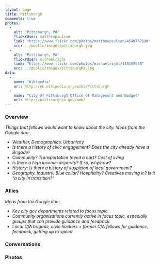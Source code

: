 ```yaml
---
layout: page
title: Pittsburgh
comments: true
photos:
  -
    alt: "Pittsburgh, PA"
    flickrUser: matthewpaulson
    link: "https://www.flickr.com/photos/matthewpaulson/4548757180"
    src: ../public/images/pittsburgh.jpg
  -
    alt: "Pittsburgh, PA"
    flickrUser: michaelrighi
    link: "https://www.flickr.com/photos/michaelrighi/110465938"
    src: ../public/images/pittsburgh2.jpg
data:
  -
    name: "Wikipedia"
    url: http://en.wikipedia.org/wiki/Pittsburgh
  -
    name: "City of Pittsburgh Office of Management and Budget"
    url: http://pittsburghpa.gov/omb/
---
```


### Overview 

_Things that fellows would want to know about the city. Ideas from the Google doc:_

* _Weather, Demographics, Urbanicity_
* _Is there a history of civic engagement? Does the city already have a Brigade?_
* _Community? Transportation (need a car)? Cost of living_
* _Is there a high income-disparity? If so, why/how?_
* _History: Is there a history of suspicion of local government?_
* _Geography. Industry. Blue collar? Hospitality? Creatives moving in? Is it “a city in transition?”_

### Allies

_Ideas from the Google doc:_

* _Key city gov departments related to focus topic._
* _Community organizations currently active in focus topic, especially groups that can provide guidance and feedback._
* _Local CfA brigade, civic hackers + former CfA fellows for guidance, feedback, getting up to speed._


### Conversations 

### Photos